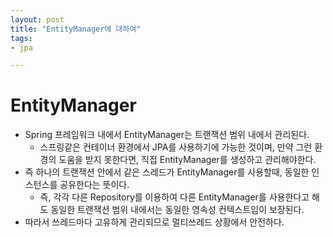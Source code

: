 ```yaml
---
layout: post
title: "EntityManager에 대하여"
tags:
- jpa

---
```



# EntityManager

* Spring 프레임워크 내에서 EntityManager는 트랜잭션 범위 내에서 관리된다.
    * 스프링같은 컨테이너 환경에서 JPA를 사용하기에 가능한 것이며, 만약 그런 환경의 도움을 받지 못한다면, 직접 EntityManager를 생성하고 관리해야한다.
* 즉 하나의 트랜잭션 안에서 같은 스레드가 EntityManager를 사용할때, 동일한 인스턴스를 공유한다는 뜻이다.
    * 즉, 각각 다른 Repository를 이용하여 다른 EntityManager를 사용한다고 해도 동일한 트랜잭션 범위 내에서는 동일한 영속성 컨텍스트임이 보장된다.
* 따라서 쓰레드마다 고유하게 관리되므로 멀티쓰레드 상황에서 안전하다.
